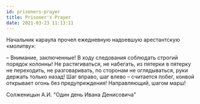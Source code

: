 ```yaml
---
id: prisoners-prayer
title: Prisoner's Prayer
date: 2021-03-23 11:13:11
---
```


Начальник караула прочел ежедневную надоевшую арестантскую «молитву»:

– Внимание, заключенные! В ходу следования соблюдать строгий порядок колонны! Не растягиваться, не набегать, из пятерки в пятерку не переходить, не разговаривать, по сторонам не оглядываться, руки держать только назад! Шаг вправо, шаг влево – считается побег, конвой открывает огонь без предупреждения! Направляющий, шагом марш!

Солженицын А.И. "Один день Ивана Денисовича"
